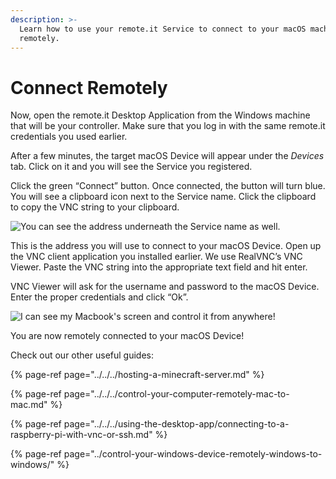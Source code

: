 ```yaml
---
description: >-
  Learn how to use your remote.it Service to connect to your macOS machine
  remotely.
---
```


# Connect Remotely

Now, open the remote.it Desktop Application from the Windows machine that will be your controller. Make sure that you log in with the same remote.it credentials you used earlier.

After a few minutes, the target macOS Device will appear under the _Devices_ tab. Click on it and you will see the Service you registered. 

Click the green “Connect” button. Once connected, the button will turn blue. You will see a clipboard icon next to the Service name. Click the clipboard to copy the VNC string to your clipboard.

![You can see the address underneath the Service name as well.](https://lh5.googleusercontent.com/78XJX4AZJn44SDJ3Xfrkqivd63PyvI4-pt-N5IlP_zINk5ZN-oyVQsKi8jPOj_NWzbUcE5o6OTaY4M7mKbIn8JvAbAwNKRe1Pu-lZdSS78_-EhUCuOq7neFfUn7Y2wIJ0C60k6hz)

This is the address you will use to connect to your macOS Device. Open up the VNC client application you installed earlier. We use RealVNC’s VNC Viewer. Paste the VNC string into the appropriate text field and hit enter. 

VNC Viewer will ask for the username and password to the macOS Device. Enter the proper credentials and click “Ok”.

![I can see my Macbook&apos;s screen and control it from anywhere!](https://lh4.googleusercontent.com/rmyL29ukTd4fyydibVCyziMjox0ebOghILzdZoSrf2RINTAbC5g0ERZ53xBa1cM_1ttE7dXpY5sAvdNpPcSSGc5eNAzXOowuwsdtDunSHXh5WG5DNsQCwsNdjGBsOYD_6jLdgHgK)

You are now remotely connected to your macOS Device! 

Check out our other useful guides:

{% page-ref page="../../../hosting-a-minecraft-server.md" %}

{% page-ref page="../../../control-your-computer-remotely-mac-to-mac.md" %}

{% page-ref page="../../../using-the-desktop-app/connecting-to-a-raspberry-pi-with-vnc-or-ssh.md" %}

{% page-ref page="../control-your-windows-device-remotely-windows-to-windows/" %}

